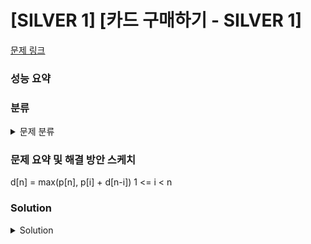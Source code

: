 # [SILVER 1] [카드 구매하기 - SILVER 1]

[문제 링크](https://www.acmicpc.net/problem/11052) 

### 성능 요약

### 분류

<details><summary>문제 분류</summary> 

[다이내믹 프로그래밍]

</details>

### 문제 요약 및 해결 방안 스케치

d[n] = max(p[n], p[i] + d[n-i]) 1 <= i < n

### Solution

<details><summary>Solution</summary> 

[Source Code]

</details>
